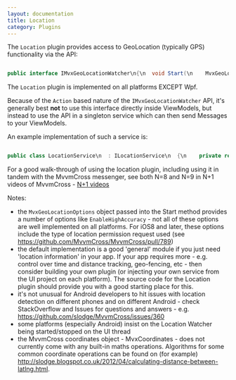 ```yaml
---
layout: documentation
title: Location
category: Plugins
---
```

The `Location` plugin provides access to GeoLocation (typically GPS) functionality via the API:
```c# 

public interface IMvxGeoLocationWatcher\n{\n  void Start(\n    MvxGeoLocationOptions options, \n    Action<MvxGeoLocation> success, \n    Action<MvxLocationError> error);\n  void Stop();\n  bool Started { get; }\n}",
```
The `Location` plugin is implemented on all platforms EXCEPT Wpf.

Because of the `Action` based nature of the `IMvxGeoLocationWatcher` API, it's generally best **not** to use this interface directly inside ViewModels, but instead to use the API in a singleton service which can then send Messages to your ViewModels.

An example implementation of such a service is:
```c# 

public class LocationService\n  : ILocationService\n  {\n    private readonly IMvxGeoLocationWatcher _watcher;\n    private readonly IMvxMessenger _messenger;\n\n    public LocationService(IMvxGeoLocationWatcher watcher, IMvxMessenger messenger)\n    {\n      _watcher = watcher;\n      _messenger = messenger;\n      _watcher.Start(new MvxGeoLocationOptions(), OnLocation, OnError);\n    }\n\n    private void OnLocation(MvxGeoLocation location)\n    {\n      var message = new LocationMessage(this,\n                                        location.Coordinates.Latitude,\n                                        location.Coordinates.Longitude\n                                       );\n\n      _messenger.Publish(message);\n    }\n\n    private void OnError(MvxLocationError error)\n    {\n      Mvx.Error(\"Seen location error {0}\", error.Code);\n    }\n  }",
```
For a good walk-through of using the location plugin, including using it in tandem with the MvvmCross messenger, see both N=8 and N=9 in N+1 videos of MvvmCross - [N+1 videos](https://github.com/slodge/MvvmCross/wiki/N-1-Videos-Of-MvvmCross)

Notes:

- the `MvxGeoLocationOptions` object passed into the Start method provides a number of options like `EnableHighAccuracy` - not all of these options are well implemented on all platforms. For iOS8 and later, these options include the type of location permission request used (see https://github.com/MvvmCross/MvvmCross/pull/789)
- the default implementation is a good 'general' module if you just need 'location information' in your app. If your app requires more - e.g. control over time and distance tracking, geo-fencing, etc - then consider building your own plugin (or injecting your own service from the UI project on each platform). The source code for the Location plugin should provide you with a good starting place for this.
- it's not unusual for Android developers to hit issues with location detection on different phones and on different Android - check StackOverflow and Issues for questions and answers - e.g. https://github.com/slodge/MvvmCross/issues/360
- some platforms (especially Android) insist on the Location Watcher being started/stopped on the UI thread
- the MvvmCross coordinates object - MvxCoordinates - does not currently come with any built-in maths operations. Algorithms for some common coordinate operations can be found on (for example) http://slodge.blogspot.co.uk/2012/04/calculating-distance-between-latlng.html.